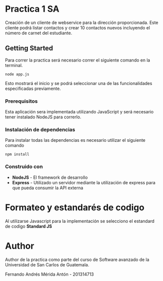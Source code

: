 # Practica 1 SA

Creación de un cliente de webservice para la dirección proporcionada. Este cliente podrá listar contactos y crear 10 contactos nuevos incluyendo el número de carnet del estudiante.

## Getting Started

Para correr la practica será necesario correr el siguiente comando en la terminal.
```
node app.js
```
Esto mostrará el inicio y se podrá seleccionar una de las funcionalidades especificadas previamente. 


### Prerequisitos

Esta aplicación sera implementada utilizando JavaScript y será necesario tener instalado NodeJS para correrlo.

### Instalación de dependencias

Para instalar todas las dependencias es necesario utilizar el siguiente comando
```
npm install
```

### Construido con

* **NodeJS** - El framework de desarrollo
* **Express** - Utilizado un servidor mediante la utilización de express para que pueda consumir la API externa

# Formateo y estandarés de codigo

Al utilizarse Javascript para la implementación se selecciono el estandard de codigo **Standard JS**


# Author

Author de la practica como parte del curso de Software avanzado de la Universidad de San Carlos de Guatemala.

Fernando Andrés Mérida Antón - 201314713